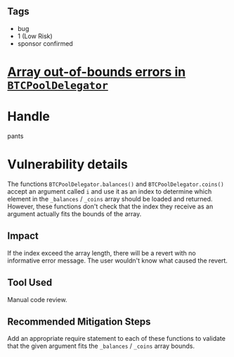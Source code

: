 ## Tags

- bug
- 1 (Low Risk)
- sponsor confirmed

# [Array out-of-bounds errors in `BTCPoolDelegator`](https://github.com/code-423n4/2021-11-bootfinance-findings/issues/37) 

# Handle

pants


# Vulnerability details

The functions `BTCPoolDelegator.balances()` and `BTCPoolDelegator.coins()` accept an argument called `i` and use it as an index to determine which element in the `_balances` / `_coins` array should be loaded and returned. However, these functions don't check that the index they receive as an argument actually fits the bounds of the array.

## Impact
If the index exceed the array length, there will be a revert with no informative error message. The user wouldn't know what caused the revert.

## Tool Used
Manual code review.

## Recommended Mitigation Steps
Add an appropriate require statement to each of these functions to validate that the given argument fits the `_balances` / `_coins` array bounds.

